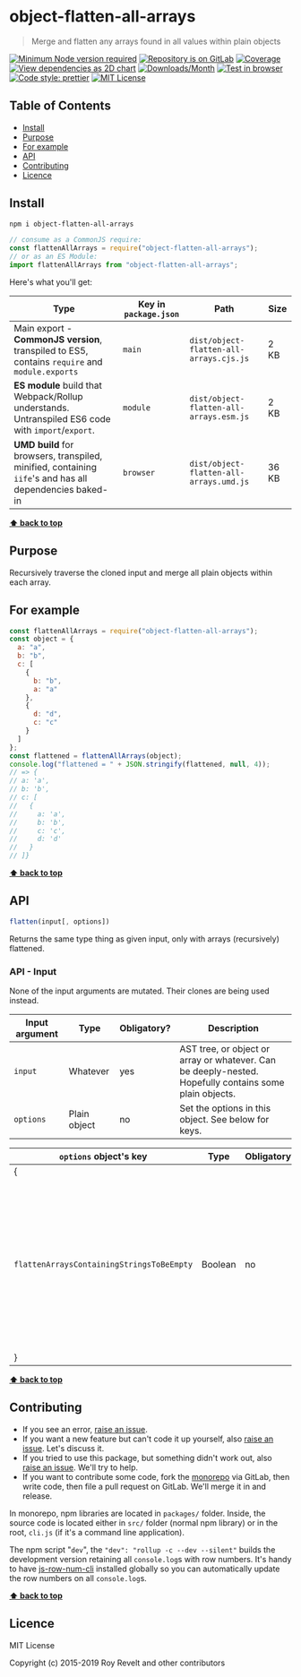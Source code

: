 # object-flatten-all-arrays

> Merge and flatten any arrays found in all values within plain objects

[![Minimum Node version required][node-img]][node-url]
[![Repository is on GitLab][gitlab-img]][gitlab-url]
[![Coverage][cov-img]][cov-url]
[![View dependencies as 2D chart][deps2d-img]][deps2d-url]
[![Downloads/Month][downloads-img]][downloads-url]
[![Test in browser][runkit-img]][runkit-url]
[![Code style: prettier][prettier-img]][prettier-url]
[![MIT License][license-img]][license-url]

## Table of Contents

- [Install](#install)
- [Purpose](#purpose)
- [For example](#for-example)
- [API](#api)
- [Contributing](#contributing)
- [Licence](#licence)

## Install

```sh
npm i object-flatten-all-arrays
```

```js
// consume as a CommonJS require:
const flattenAllArrays = require("object-flatten-all-arrays");
// or as an ES Module:
import flattenAllArrays from "object-flatten-all-arrays";
```

Here's what you'll get:

| Type                                                                                                    | Key in `package.json` | Path                                    | Size  |
| ------------------------------------------------------------------------------------------------------- | --------------------- | --------------------------------------- | ----- |
| Main export - **CommonJS version**, transpiled to ES5, contains `require` and `module.exports`          | `main`                | `dist/object-flatten-all-arrays.cjs.js` | 2 KB  |
| **ES module** build that Webpack/Rollup understands. Untranspiled ES6 code with `import`/`export`.      | `module`              | `dist/object-flatten-all-arrays.esm.js` | 2 KB  |
| **UMD build** for browsers, transpiled, minified, containing `iife`'s and has all dependencies baked-in | `browser`             | `dist/object-flatten-all-arrays.umd.js` | 36 KB |

**[⬆ back to top](#)**

## Purpose

Recursively traverse the cloned input and merge all plain objects within each array.

## For example

```js
const flattenAllArrays = require("object-flatten-all-arrays");
const object = {
  a: "a",
  b: "b",
  c: [
    {
      b: "b",
      a: "a"
    },
    {
      d: "d",
      c: "c"
    }
  ]
};
const flattened = flattenAllArrays(object);
console.log("flattened = " + JSON.stringify(flattened, null, 4));
// => {
// a: 'a',
// b: 'b',
// c: [
//   {
//     a: 'a',
//     b: 'b',
//     c: 'c',
//     d: 'd'
//   }
// ]}
```

**[⬆ back to top](#)**

## API

```js
flatten(input[, options])
```

Returns the same type thing as given input, only with arrays (recursively) flattened.

### API - Input

None of the input arguments are mutated. Their clones are being used instead.

| Input argument | Type         | Obligatory? | Description                                                                                            |
| -------------- | ------------ | ----------- | ------------------------------------------------------------------------------------------------------ |
| `input`        | Whatever     | yes         | AST tree, or object or array or whatever. Can be deeply-nested. Hopefully contains some plain objects. |
| `options`      | Plain object | no          | Set the options in this object. See below for keys.                                                    |

| `options` object's key                    | Type    | Obligatory? | Default | Description                                                                                                                                     |
| ----------------------------------------- | ------- | ----------- | ------- | ----------------------------------------------------------------------------------------------------------------------------------------------- |
| {                                         |         |             |         |
| `flattenArraysContainingStringsToBeEmpty` | Boolean | no          | `false` | If any arrays contain strings, flatten them to be empty thing. This is turned off by default, but it's what you actually need most of the time. |
| }                                         |         |             |         |

**[⬆ back to top](#)**

## Contributing

- If you see an error, [raise an issue](https:/gitlab.com/codsen/codsen/issues/new?title=object-flatten-all-arrays%20package%20-%20put%20title%20here).
- If you want a new feature but can't code it up yourself, also [raise an issue](https:/gitlab.com/codsen/codsen/issues/new?title=object-flatten-all-arrays%20package%20-%20put%20title%20here). Let's discuss it.
- If you tried to use this package, but something didn't work out, also [raise an issue](https:/gitlab.com/codsen/codsen/issues/new?title=object-flatten-all-arrays%20package%20-%20put%20title%20here). We'll try to help.
- If you want to contribute some code, fork the [monorepo](https://gitlab.com/codsen/codsen/) via GitLab, then write code, then file a pull request on GitLab. We'll merge it in and release.

In monorepo, npm libraries are located in `packages/` folder. Inside, the source code is located either in `src/` folder (normal npm library) or in the root, `cli.js` (if it's a command line application).

The npm script "`dev`", the `"dev": "rollup -c --dev --silent"` builds the development version retaining all `console.log`s with row numbers. It's handy to have [js-row-num-cli](https://www.npmjs.com/package/js-row-num-cli) installed globally so you can automatically update the row numbers on all `console.log`s.

**[⬆ back to top](#)**

## Licence

MIT License

Copyright (c) 2015-2019 Roy Revelt and other contributors

[node-img]: https://img.shields.io/node/v/object-flatten-all-arrays.svg?style=flat-square&label=works%20on%20node
[node-url]: https://www.npmjs.com/package/object-flatten-all-arrays
[gitlab-img]: https://img.shields.io/badge/repo-on%20GitLab-brightgreen.svg?style=flat-square
[gitlab-url]: https://gitlab.com/codsen/codsen/tree/master/packages/object-flatten-all-arrays
[cov-img]: https://img.shields.io/badge/coverage-100%25-brightgreen.svg?style=flat-square
[cov-url]: https://gitlab.com/codsen/codsen/tree/master/packages/object-flatten-all-arrays
[deps2d-img]: https://img.shields.io/badge/deps%20in%202D-see_here-08f0fd.svg?style=flat-square
[deps2d-url]: http://npm.anvaka.com/#/view/2d/object-flatten-all-arrays
[downloads-img]: https://img.shields.io/npm/dm/object-flatten-all-arrays.svg?style=flat-square
[downloads-url]: https://npmcharts.com/compare/object-flatten-all-arrays
[runkit-img]: https://img.shields.io/badge/runkit-test_in_browser-a853ff.svg?style=flat-square
[runkit-url]: https://npm.runkit.com/object-flatten-all-arrays
[prettier-img]: https://img.shields.io/badge/code_style-prettier-ff69b4.svg?style=flat-square
[prettier-url]: https://prettier.io
[license-img]: https://img.shields.io/badge/licence-MIT-51c838.svg?style=flat-square
[license-url]: https://gitlab.com/codsen/codsen/blob/master/LICENSE
